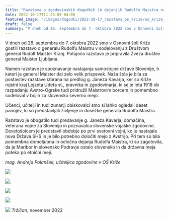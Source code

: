 ```yaml
---
title: "Razstava o zgodovinskih dogodkih in dejanjih Rudolfa Maistra na OŠ Križe od 26. 9. do 7. 10. 2022" 
date: 2022-10-17T11:25:05-04:00
featured_image: "/images/dogodki/2022-10-17_razstava_os_krize/os_krize_1.jpg"
draft: false
summary: "V dneh od 26. septembra do 7. oktobra 2022 smo v Osnovni šoli Križe gostili razstavo o generalu Rudolfu Maistru v sodelovanju z Društvom generala Rudolfa Maistra Kranj. Potujočo razstavo je pripravila Zveza društev generala Maistra Ljubljana. "
---
```


V dneh od 26. septembra do 7. oktobra 2022 smo v Osnovni šoli Križe gostili razstavo o generalu Rudolfu Maistru v sodelovanju z Društvom general Rudolf Maister Kranj. Potujočo razstavo je pripravila Zveza društev general Maister Ljubljana. 

Namen razstave je spoznavanje nastajanja samostojne države Slovenije, h kateri je general Maister dal zelo velik prispevek. Naša šola je bila za postavitev razstave izbrana na predlog g. Janeza Kavarja, ker so Križe rojstni kraj Lojzeta Udeta st., pravnika in zgodovinarja, ki se je leta 1918 ob razpadanju Avstro-Ogrske tudi pridružil Maistrovim borcem in pomembno sodeloval v bojih za slovensko severno mejo.  

Učenci, učitelji in tudi zunanji obiskovalci smo si lahko ogledali deset panojev, ki so predstavljali življenje in dosežke generala Rudolfa Maistra. 

Razstavo je obogatilo tudi predavanje g. Janeza Kavarja, domačina, veterana vojne za Slovenijo in poznavalca slovenske vojaške zgodovine. Devetošolcem je predstavil obdobje po prvi svetovni vojni, ko je nastajala nova Država SHS in je bilo potrebno določiti mejo z Avstrijo. Pri tem so bila pomembna domoljubna in odločna dejanja Rudolfa Maistra, ki so zagotovila, da je Maribor in slovensko Podravje ostalo slovensko in da državna meja poteka po etnični meji. 

*mag. Andreja Polanšek, učiteljica zgodovine v OŠ Križe*

![](/images/dogodki/2022-10-17_razstava_os_krize/os_krize_1.jpg " ")

![](/images/dogodki/2022-10-17_razstava_os_krize/os_krize_2.jpg " ")

![](/images/dogodki/2022-10-17_razstava_os_krize/os_krize_3.jpg " ")

![](/images/dogodki/2022-10-17_razstava_os_krize/os_krize_4.jpg " ")

![](/images/dogodki/2022-10-17_razstava_os_krize/Trzican_nov22.jpg " ")
*Tržičan*, november 2022 
